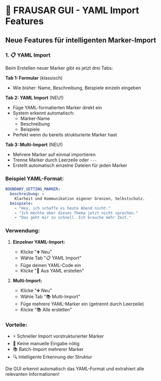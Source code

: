 # 🚀 FRAUSAR GUI - YAML Import Features

## Neue Features für intelligenten Marker-Import

### 1. 📋 YAML Import
Beim Erstellen neuer Marker gibt es jetzt drei Tabs:

**Tab 1: Formular** (klassisch)
- Wie bisher: Name, Beschreibung, Beispiele einzeln eingeben

**Tab 2: YAML Import** (NEU!)
- Füge YAML-formatierten Marker direkt ein
- System erkennt automatisch:
  - Marker-Name
  - Beschreibung
  - Beispiele
- Perfekt wenn du bereits strukturierte Marker hast

**Tab 3: Multi-Import** (NEU!)
- Mehrere Marker auf einmal importieren
- Trenne Marker durch Leerzeile oder `---`
- Erstellt automatisch einzelne Dateien für jeden Marker

### Beispiel YAML-Format:
```yaml
BOUNDARY_SETTING_MARKER:
  beschreibung: >
    Klarheit und Kommunikation eigener Grenzen, Selbstschutz.
  beispiele:
    - "Hey, ich schaffe es heute Abend nicht."
    - "Ich möchte über dieses Thema jetzt nicht sprechen."
    - "Das geht mir zu schnell. Ich brauche mehr Zeit."
```

### Verwendung:

1. **Einzelner YAML-Import:**
   - Klicke "➕ Neu"
   - Wähle Tab "📋 YAML Import"
   - Füge deinen YAML-Code ein
   - Klicke "📁 Aus YAML erstellen"

2. **Multi-Import:**
   - Klicke "➕ Neu"
   - Wähle Tab "📚 Multi-Import"
   - Füge mehrere YAML-Marker ein (getrennt durch Leerzeile)
   - Klicke "📚 Alle erstellen"

### Vorteile:
- ⚡ Schneller Import vorstrukturierter Marker
- 🎯 Keine manuelle Eingabe nötig
- 📚 Batch-Import mehrerer Marker
- 🔍 Intelligente Erkennung der Struktur

Die GUI erkennt automatisch das YAML-Format und extrahiert alle relevanten Informationen! 